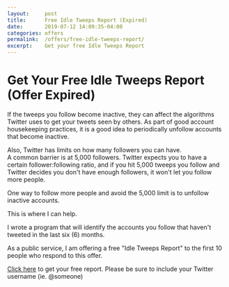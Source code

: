 ```yaml
---
layout:     post
title:      Free Idle Tweeps Report (Expired)
date:       2019-07-12 14:09:35-04:00
categories: offers
permalink:  /offers/free-idle-tweeps-report/
excerpt:    Get your free Idle Tweeps Report
---
```


# Get Your Free Idle Tweeps Report (Offer Expired)

If the tweeps you follow become inactive, they can affect 
the algorithms Twitter uses to get your tweets seen by others.
As part of good account housekeeping practices, it is a good idea 
to periodically unfollow accounts that become inactive.

Also, Twitter has limits on how many followers you can have.  
A common barrier is at 5,000 followers.  Twitter expects you to 
have a certain follower:following ratio, and if you hit 5,000 
tweeps you follow and Twitter decides you don't have enough 
followers, it won't let you follow more people.

One way to follow more people and avoid the 5,000 limit is to 
unfollow inactive accounts.

This is where I can help.

I wrote a program that will identify the accounts you follow that 
haven't tweeted in the last six (6) months.

As a public service, I am offering a free "Idle Tweeps Report" to 
the first 10 people who respond to this offer.

[Click here](mailto:patrick.a.levell@gmx.com?subject=[OFFER]+Free+Idle+Tweeps+Report) to get your free report.  Please be sure to include your Twitter username (ie. @someone)


